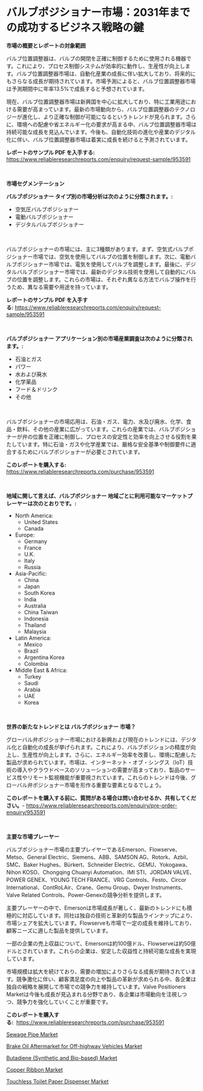 <p><h1>バルブポジショナー市場：2031年までの成功するビジネス戦略の鍵</h1></p><p><strong>市場の概要とレポートの対象範囲</strong></p>
<p><p>バルブ位置調整器は、バルブの開閉を正確に制御するために使用される機器です。これにより、プロセス制御システムが効率的に動作し、生産性が向上します。バルブ位置調整器市場は、自動化産業の成長に伴い拡大しており、将来的にもさらなる成長が期待されています。市場予測によると、バルブ位置調整器市場は予測期間中に年率13.5%で成長すると予想されています。</p><p>現在、バルブ位置調整器市場は新興国を中心に拡大しており、特に工業用途における需要が高まっています。最新の市場動向から、バルブ位置調整器のテクノロジーが進化し、より正確な制御が可能になるというトレンドが見られます。さらに、環境への配慮や省エネルギー化の要求が高まる中、バルブ位置調整器市場は持続可能な成長を見込んでいます。今後も、自動化技術の進化や産業のデジタル化に伴い、バルブ位置調整器市場は着実に成長を続けると予測されています。</p></p>
<p><strong>レポートのサンプル PDF を入手する:</strong> <a href="https://www.reliableresearchreports.com/enquiry/request-sample/953591">https://www.reliableresearchreports.com/enquiry/request-sample/953591</a></p>
<p>&nbsp;</p>
<p><strong>市場セグメンテーション</strong></p>
<p><strong>バルブポジショナー タイプ別の市場分析は次のように分類されます。:</strong></p>
<p><ul><li>空気圧バルブポジショナー</li><li>電動バルブポジショナー</li><li>デジタルバルブポジショナー</li></ul></p>
<p>&nbsp;</p>
<p><p>バルブポジショナーの市場には、主に3種類があります。まず、空気式バルブポジショナー市場では、空気を使用してバルブの位置を制御します。次に、電動バルブポジショナー市場では、電気を使用してバルブを調整します。最後に、デジタルバルブポジショナー市場では、最新のデジタル技術を使用して自動的にバルブの位置を調整します。これらの市場は、それぞれ異なる方法でバルブ操作を行うため、異なる需要や用途を持っています。</p></p>
<p><strong>レポートのサンプル PDF を入手する:</strong>&nbsp;<a href="https://www.reliableresearchreports.com/enquiry/request-sample/953591">https://www.reliableresearchreports.com/enquiry/request-sample/953591</a></p>
<p>&nbsp;</p>
<p><strong> バルブポジショナー アプリケーション別の市場産業調査は次のように分類されます。:</strong></p>
<p><ul><li>石油とガス</li><li>パワー</li><li>水および廃水</li><li>化学薬品</li><li>フード＆ドリンク</li><li>その他</li></ul></p>
<p>&nbsp;</p>
<p><p>バルブポジショナーの市場応用は、石油・ガス、電力、水及び廃水、化学、食品・飲料、その他の産業に広がっています。これらの産業では、バルブポジショナーが弁の位置を正確に制御し、プロセスの安定性と効率を向上させる役割を果たしています。特に石油・ガスや化学産業では、厳格な安全基準や制御要件に適合するためにバルブポジショナーが必要とされています。</p></p>
<p><strong>このレポートを購入する:</strong>&nbsp; <a href="https://www.reliableresearchreports.com/purchase/953591">https://www.reliableresearchreports.com/purchase/953591</a></p>
<p>&nbsp;</p>
<p><strong>地域に関して言えば、バルブポジショナー 地域ごとに利用可能なマーケットプレーヤーは次のとおりです。:</strong></p>
<p><ul>
    <li>
        North America:
        <ul>
            <li>United States</li>
            <li>Canada</li>
        </ul>
    </li>
    <li>
        Europe:
        <ul>
            <li>Germany</li>
            <li>France</li>
            <li>U.K.</li>
            <li>Italy</li>
            <li>Russia</li>
        </ul>
    </li>
    <li>
        Asia-Pacific:
        <ul>
            <li>China</li>
            <li>Japan</li>
            <li>South Korea</li>
            <li>India</li>
            <li>Australia</li>
            <li>China Taiwan</li>
            <li>Indonesia</li>
            <li>Thailand</li>
            <li>Malaysia</li>
        </ul>
    </li>
    <li>
        Latin America:
        <ul>
            <li>Mexico</li>
            <li>Brazil</li>
            <li>Argentina Korea</li>
            <li>Colombia</li>
        </ul>
    </li>
    <li>
        Middle East & Africa:
        <ul>
            <li>Turkey</li>
            <li>Saudi</li>
            <li>Arabia</li>
            <li>UAE</li>
            <li>Korea</li>
        </ul>
    </li>
    </ul></p>
<p>&nbsp;</p>
<p><strong>世界の新たなトレンドとは バルブポジショナー 市場？</strong></p>
<p><p>グローバル弁ポジショナー市場における新興および現在のトレンドには、デジタル化と自動化の成長が挙げられます。これにより、バルブポジションの精度が向上し、生産性が向上します。さらに、エネルギー効率を改善し、環境に配慮した製品が求められています。市場は、インターネット・オブ・シングス（IoT）技術の導入やクラウドベースのソリューションの需要が高まっており、製品のサービス性やリモート監視機能が重要視されています。これらのトレンドは今後、グローバル弁ポジショナー市場を形作る重要な要素となるでしょう。</p></p>
<p><strong>このレポートを購入する前に、質問がある場合は問い合わせるか、共有してください。</strong>- <a href="https://www.reliableresearchreports.com/enquiry/pre-order-enquiry/953591">https://www.reliableresearchreports.com/enquiry/pre-order-enquiry/953591</a></p>
<p>&nbsp;</p>
<p><strong>主要な市場プレーヤー</strong></p>
<p><p>バルブポジショナー市場の主要プレイヤーであるEmerson、Flowserve、Metso、General Electric、Siemens、ABB、SAMSON AG、Rotork、Azbil、SMC、Baker Hughes、Bürkert、Schneider Electric、GEMU、Yokogawa、Nihon KOSO、Chongqing Chuanyi Automation、IMI STI、JORDAN VALVE、POWER GENEX、YOUNG TECH FRANCE、VRG Controls、Festo、Circor International、ContRoLAir、Crane、Gemu Group、Dwyer Instruments、Valve Related Controls、Power-Genexの競争分析を提供します。</p><p>主要プレーヤーの中で、Emersonは市場成長が著しく、最新のトレンドにも積極的に対応しています。同社は独自の技術と革新的な製品ラインナップにより、市場シェアを拡大しています。Flowserveも市場で一定の成長を維持しており、顧客ニーズに適した製品を提供しています。</p><p>一部の企業の売上収益について、Emersonは約100億ドル、Flowserveは約50億ドルとされています。これらの企業は、安定した収益性と持続可能な成長を実現しています。</p><p>市場規模は拡大を続けており、需要の増加によりさらなる成長が期待されています。競争激化に伴い、顧客満足度の向上や製品の革新が求められる中、各企業は独自の戦略を展開して市場での競争力を維持しています。Valve Positioners Marketは今後も成長が見込まれる分野であり、各企業は市場動向を注視しつつ、競争力を強化していくことが重要です。</p></p>
<p><strong>このレポートを購入する:</strong>&nbsp;&nbsp;<a href="https://www.reliableresearchreports.com/purchase/953591">https://www.reliableresearchreports.com/purchase/953591</a></p>
<p><p><a href="https://view.publitas.com/reportprime-1/sewage-pipe-market-size-share-trends-analysis-report-by-application-regional-outlook-competitive-strategies-and-segment-forecasts-2024-2031/">Sewage Pipe Market</a></p><p><a href="https://fearless-okapi-6c8.notion.site/Brake-Oil-Aftermarket-for-Off-highway-Vehicles-Market-Share-Market-New-Trends-Analysis-Report-By-T-85aab95117e443a49d4a9d1092a45c8f">Brake Oil Aftermarket for Off-highway Vehicles Market</a></p><p><a href="https://scarlet-rocket-c63.notion.site/Butadiene-Synthetic-and-Bio-based-Market-Offer-Valuable-Insights-into-Market-Size-Market-Share-M-21b63d7650494a6082412dfa3159581a">Butadiene (Synthetic and Bio-based) Market</a></p><p><a href="https://view.publitas.com/reportprime-1/copper-ribbon-market-size-focuses-on-market-dynamics-in-depth-analysis-and-future-projections-of-its-market-forecasted-for-period-from-2024-to-2031/">Copper Ribbon Market</a></p><p><a href="https://github.com/Angelnienowdseej3e45z3p8c/Market-Research-Report-List-1/blob/main/touchless-toilet-paper-dispenser-market.md">Touchless Toilet Paper Dispenser Market</a></p></p>